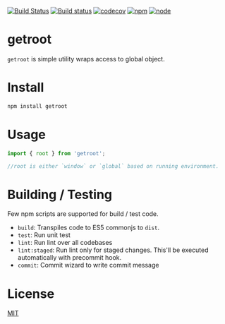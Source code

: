 [![Build Status](https://travis-ci.org/kwonoj/getroot.svg?branch=master)](https://travis-ci.org/kwonoj/getroot)
[![Build status](https://ci.appveyor.com/api/projects/status/mvpjn9ob40cubbuf?svg=true)](https://ci.appveyor.com/project/kwonoj/getroot)
[![codecov](https://codecov.io/gh/kwonoj/getroot/branch/master/graph/badge.svg)](https://codecov.io/gh/kwonoj/getroot)
[![npm](https://img.shields.io/npm/v/getroot.svg)](https://www.npmjs.com/package/getroot)
[![node](https://img.shields.io/badge/node-=>4.0-blue.svg?style=flat)](https://www.npmjs.com/package/getroot)

# getroot

`getroot` is simple utility wraps access to global object.

# Install

```sh
npm install getroot
```

# Usage


```js
import { root } from 'getroot';

//root is either `window` or `global` based on running environment.
```

# Building / Testing

Few npm scripts are supported for build / test code.

- `build`: Transpiles code to ES5 commonjs to `dist`.
- `test`: Run unit test
- `lint`: Run lint over all codebases
- `lint:staged`: Run lint only for staged changes. This'll be executed automatically with precommit hook.
- `commit`: Commit wizard to write commit message

# License

[MIT](https://github.com/kwonoj/getroot/blob/master/LICENSE)